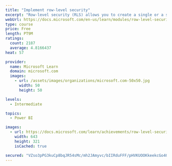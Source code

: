```yaml
---
title: "Implement row-level security"
excerpt: "Row-level security (RLS) allows you to create a single or a set of reports that targets data for a specific user. In this module, you will learn how to implement RLS by using either a static or dynamic method and how Microsoft Power BI simplifies testing RLS in Power BI Desktop and Power BI service."
webUrl: https://docs.microsoft.com/en-us/learn/modules/row-level-security-power-bi/
type: course
price: Free
length: PT9M
ratings:
  count: 2187
  average: 4.8166437
heat: 57

provider:
  name: Microsoft Learn
  domain: microsoft.com
  images:
    - url: /assets/images/organizations/microsoft.com-50x50.jpg
      width: 50
      height: 50

levels:
  - Intermediate

topics:
  - Power BI

images:
  - url: https://docs.microsoft.com/learn/achievements/row-level-security-power-bi-social.png
    width: 643
    height: 321
    isCached: true

secured: "VZso3pPG3kuCp8bqJR54sMc/mh2JAmyvc/bIIRduFFF/pHVKUOOKkeekcGo4GorZh71w5oC+dCDpnonk3FY/fPM0xOmiV4vWaFfjbiiwv4wGjOkpCN4PzCa1I1O7/HMhb9u5zEeipiXvvAhO4Nwd+TDeYdYRnP7wVaw/yyBEHHlXWzFCdAIC0HHpUb9kvqQEmvIg6Ur02wu/EXmeaJY2OWC5PY2hAN9kEgnF7VQmQrWp9Y3HzAEIIsTbLab21eHUEdbSP3FvyDfyzEqUNFBAvTDrvGGOSDfaZrNZ1EdilMTialc4aCdXxRfBl2ghE3TdFSKe8S7sdGaEsHYUq9ifDULT/fWnE/5oe9oSQqFUhIK1oHiRnOavQholEVs2Wva7rpZ7TemS9kaA3ZPpJ+ty3LuQdjtL4BkbIpQExlbxlbI=;awT+bNS+uu8cFdw73h7CQA=="
---
```


